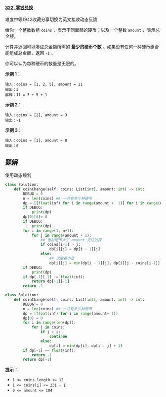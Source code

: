 #### [322. 零钱兑换](https://leetcode.cn/problems/coin-change/)

难度中等1942收藏分享切换为英文接收动态反馈

给你一个整数数组 `coins` ，表示不同面额的硬币；以及一个整数 `amount` ，表示总金额。

计算并返回可以凑成总金额所需的 **最少的硬币个数** 。如果没有任何一种硬币组合能组成总金额，返回 `-1` 。

你可以认为每种硬币的数量是无限的。

 

**示例 1：**

```
输入：coins = [1, 2, 5], amount = 11
输出：3 
解释：11 = 5 + 5 + 1
```

**示例 2：**

```
输入：coins = [2], amount = 3
输出：-1
```

**示例 3：**

```
输入：coins = [1], amount = 0
输出：0
```

 

## 题解

使用动态规划

~~~python
class Solution:
    def coinChange(self, coins: List[int], amount: int) -> int:
        DEBUG = 0
        n = len(coins) ## 一共有多少种硬币
        dp = [[float(inf) for i in range(amount +  1)] for i in range(n+1)]
        if DEBUG:
            print(dp)
        dp[0][0]= 0 
        if DEBUG:
            print(dp)
        for i in range(1, n+1):
            for j in range(amount + 1):
                ## 当前硬币大于 amount 无法选择
                if coins[i-1] > j: 
                    dp[i][j] = dp[i - 1][j]
                else:
                    ## 选取最小值
                    dp[i][j] = min(dp[i - 1][j], dp[i][j - coins[i-1]] + 1)
        if DEBUG:
            print(dp)
        if dp[-1][-1] != float(inf):
            return dp[-1][-1]
        return -1

~~~





~~~python
class Solution:
    def coinChange(self, coins: List[int], amount: int) -> int:
        DEBUG = 0
        n = len(coins) ## 一共有多少种硬币
        dp = [float(inf) for i in range(amount+ 1)]
        dp[0] = 0
        for i in range(len(dp)):
            for j in coins:
                if j > i:
                    continue
                else:
                    dp[i] = min(dp[i], dp[i - j] + 1)
        if dp[-1] == float(inf):
            return -1
        return dp[-1]

~~~



**提示：**

- `1 <= coins.length <= 12`
- `1 <= coins[i] <= 231 - 1`
- `0 <= amount <= 104`